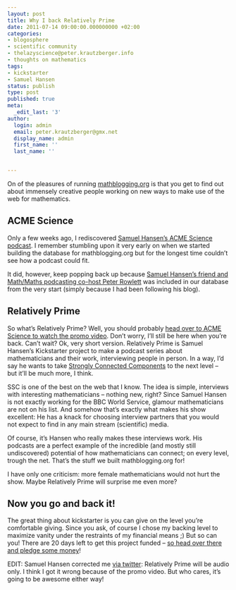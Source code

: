 ```yaml
---
layout: post
title: Why I back Relatively Prime
date: 2011-07-14 09:00:00.000000000 +02:00
categories:
- blogosphere
- scientific community
- thelazyscience@peter.krautzberger.info
- thoughts on mathematics
tags:
- kickstarter
- Samuel Hansen
status: publish
type: post
published: true
meta:
  _edit_last: '3'
author:
  login: admin
  email: peter.krautzberger@gmx.net
  display_name: admin
  first_name: ''
  last_name: ''


---
```


On of the pleasures of running [mathblogging.org](http://www.mathblogging.org) is that you get to find out about immensely creative people working on new ways to make use of the web for mathematics.

## ACME Science

Only a few weeks ago, I rediscovered [Samuel Hansen’s ACME Science podcast](http://acmescience.com/). I remember stumbling upon it very early on when we started building the database for mathblogging.org but for the longest time couldn’t see how a podcast could fit.

It did, however, keep popping back up because [Samuel Hansen’s friend and Math/Maths podcasting co-host Peter Rowlett](http://travelsinamathematicalworld.blogspot.com/) was included in our database from the very start (simply because I had been following his blog).

## Relatively Prime

So what’s Relatively Prime? Well, you should probably [head over to ACME Science to watch the promo video](http://acmescience.com/shows/cp-shows/850). Don’t worry, I’ll still be here when you’re back. Can’t wait? Ok, very short version. Relatively Prime is Samuel Hansen’s Kickstarter project to make a podcast series about mathematicians and their work, interviewing people in person. In a way, I’d say he wants to take [Strongly Connected Components](http://acmescience.com/category/shows/scc-shows) to the next level – but it’ll be much more, I think.

SSC is one of the best on the web that I know. The idea is simple, interviews with interesting mathematicians – nothing new, right? Since Samuel Hansen is not exactly working for the BBC World Service, glamour mathematicians are not on his list. And somehow that’s exactly what makes his show excellent: He has a knack for choosing interview partners that you would not expect to find in any main stream (scientific) media.

Of course, it’s Hansen who really makes these interviews work. His podcasts are a perfect example of the incredible (and mostly still undiscovered) potential of how mathematicians can connect; on every level, trough the net. That’s the stuff we built mathblogging.org for!

I have only one criticism: more female mathematicians would not hurt the show. Maybe Relatively Prime will surprise me even more?

## Now you go and back it!

The great thing about kickstarter is you can give on the level you’re comfortable giving. Since you ask, of course I chose my backing level to maximize vanity under the restraints of my financial means ;) But so can you! There are 20 days left to get this project funded – [so head over there and pledge some money](http://www.kickstarter.com/projects/386612592/relatively-prime-stories-from-the-mathematical-dom)!

EDIT: Samuel Hansen corrected me [via twitter](http://j.mp/nuNQOU): Relatively Prime will be audio only. I think I got it wrong because of the promo video. But who cares, it’s going to be awesome either way!